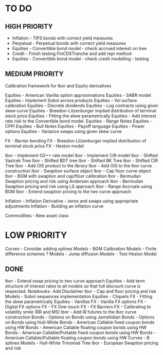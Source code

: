 # TO DO

## HIGH PRIORITY
* Inflation - TIPS bonds with correct yield measures
* Perpetual - Perpetual bonds with correct yield measures
* Equities - Convertible bond model  - check accrued interest on tree
* Credit - Finish testing FinCDSTranche and add repr method
* Equities - Convertible bond model  - check credit modelling - testing

## MEDIUM PRIORITY
Calibration framework for Ibor and Equity derivatives

Equities - American Vanilla option approximations
Equities - SABR model
Equities - Implement Sobol across products
Equities - Vol surface calibration
Equities - Discrete dividends
Equities - Log contracts using given skew curve
Equities - Breedon-Litzenburger implied distribution of terminal stock price
Equities - Fitting the skew parametrically
Equities - Add interest rate risk to the Convertible bond model.
Equities - Range Notes
Equities - CPPI
Equities - Bull Notes
Equities - Payoff language
Equities - Power options
Equities - Variance swaps using given skew curve

FX - Barrier bending
FX - Breedon-Litzenburger implied distribution of terminal stock price
FX - Heston model

Ibor - Implement G2++ rate model
Ibor - Implement CIR model
Ibor - Shifted Vasicek Tree
Ibor - Shifted BDT tree
Ibor - Shifted BK Tree
Ibor - Shifted CIR Tree
Ibor - Add OIS product to the library
Ibor - Add OIS to the Ibor curve construction
Ibor - Swaption surface object
Ibor - Cap floor curve object
Ibor - BGM with swaption and cap/floor calibration
Ibor - Bermudan Swaption pricing and risk using Andersen approach
Ibor - Bermudan Swaption pricing and risk using LS approach
Ibor - Range Accruals using BGM
Ibor - Extend swaption pricing to the two curve approach

Inflation - Inflation Derivative - zeros and swaps using appropriate adjustments
Inflation - Building an inflation curve

Commodities - New asset class

# LOW PRIORITY
Curves - Consider adding splines
Models - BGM Calibration
Models - Finite difference schemes ?
Models - Jump diffusion
Models - Test Heston Model


## DONE
Ibor - Extend swap pricing to two curve approach
Equities - Add term structure of interest rates to all models so that full discount curve is respected.
Notebooks- Add Disclaimer
Ibor - Cap and floor pricing and risk
Models - Sobol sequences implementation
Equities - Cliquets
FX - Fitting the skew parametrically
Equities - Vanillas
FX - Vanilla FX options
FX - Digital FX options
FX - FX One-touch
FX - FX Barriers
FX - Calibrating to volatility smile (RR and MS)
Ibor - Add IR futures to the Ibor curve construction
Bonds - Options on Bonds using Jamshidian
Bonds - Options on Bonds using Hull-White
Bonds - American Callable fixed coupon bonds using HW
Bonds - American Callable floating coupon bonds using HW
Bonds - American Callable/Puttable fixed coupon bonds using HW
Bonds - American Callable/Puttable floating coupon bonds using HW
Curves - B splines
Models - Hull-White Trinomial Tree
Ibor - European Swaption pricing and risk
